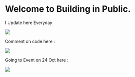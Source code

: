 # Welcome to Building in Public.

I Update here Everyday 

<a href="https://x.com/__mn8_" target="_blank"><img src="https://img.shields.io/badge/X-000000.svg?style=for-the-badge&logo=X&logoColor=white"/></a>

Comment on code here :

<a href="https://www.kaggle.com/monishnule" target="_blank"><img src="https://img.shields.io/badge/Kaggle-20BEFF.svg?style=for-the-badge&logo=Kaggle&logoColor=white"/></a>

Going to Event on 24 Oct here :


<a href="" target="_blank"><img src="https://img.shields.io/badge/Next.js-000000.svg?style=for-the-badge&logo=nextdotjs&logoColor=white"/></a>




<a href="" target="_blank"><img src=""/></a>

